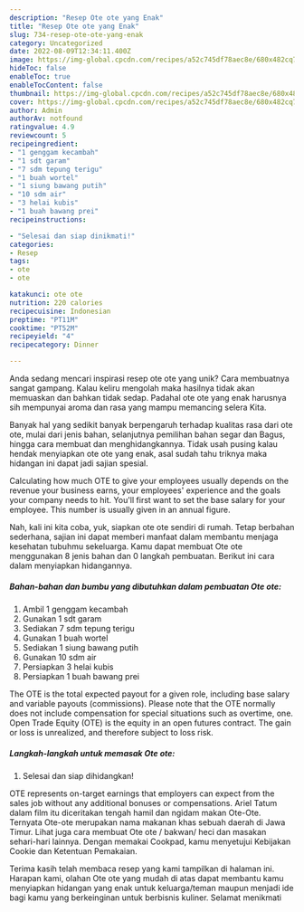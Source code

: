 ```yaml
---
description: "Resep Ote ote yang Enak"
title: "Resep Ote ote yang Enak"
slug: 734-resep-ote-ote-yang-enak
category: Uncategorized
date: 2022-08-09T12:34:11.400Z
image: https://img-global.cpcdn.com/recipes/a52c745df78aec8e/680x482cq70/ote-ote-foto-resep-utama.jpg
hideToc: false
enableToc: true
enableTocContent: false
thumbnail: https://img-global.cpcdn.com/recipes/a52c745df78aec8e/680x482cq70/ote-ote-foto-resep-utama.jpg
cover: https://img-global.cpcdn.com/recipes/a52c745df78aec8e/680x482cq70/ote-ote-foto-resep-utama.jpg
author: Admin
authorAv: notfound
ratingvalue: 4.9
reviewcount: 5
recipeingredient:
- "1 genggam kecambah"
- "1 sdt garam"
- "7 sdm tepung terigu"
- "1 buah wortel"
- "1 siung bawang putih"
- "10 sdm air"
- "3 helai kubis"
- "1 buah bawang prei"
recipeinstructions:

- "Selesai dan siap dinikmati!"
categories:
- Resep
tags:
- ote
- ote

katakunci: ote ote 
nutrition: 220 calories
recipecuisine: Indonesian
preptime: "PT11M"
cooktime: "PT52M"
recipeyield: "4"
recipecategory: Dinner

---
```





Anda sedang mencari inspirasi resep ote ote yang unik? Cara membuatnya sangat gampang. Kalau keliru mengolah maka hasilnya tidak akan memuaskan dan bahkan tidak sedap. Padahal ote ote yang enak harusnya sih mempunyai aroma dan rasa yang mampu memancing selera Kita.





Banyak hal yang sedikit banyak berpengaruh terhadap kualitas rasa dari ote ote, mulai dari jenis bahan, selanjutnya pemilihan bahan segar dan Bagus, hingga cara membuat dan menghidangkannya. Tidak usah pusing kalau hendak menyiapkan ote ote yang enak,      asal sudah tahu triknya maka hidangan ini dapat jadi sajian spesial.














Calculating how much OTE to give your employees usually depends on the revenue your business earns, your employees&#39; experience and the goals your company needs to hit. You&#39;ll first want to set the base salary for your employee. This number is usually given in an annual figure.






Nah, kali ini kita coba, yuk, siapkan ote ote sendiri di rumah. Tetap berbahan sederhana, sajian ini dapat memberi manfaat dalam membantu menjaga kesehatan tubuhmu sekeluarga. Kamu dapat membuat Ote ote menggunakan 8 jenis bahan dan 0 langkah pembuatan. Berikut ini cara dalam menyiapkan hidangannya.

<!--inarticleads1-->

##### Bahan-bahan dan bumbu yang dibutuhkan dalam pembuatan Ote ote:

1. Ambil 1 genggam kecambah
1. Gunakan 1 sdt garam
1. Sediakan 7 sdm tepung terigu
1. Gunakan 1 buah wortel
1. Sediakan 1 siung bawang putih
1. Gunakan 10 sdm air
1. Persiapkan 3 helai kubis
1. Persiapkan 1 buah bawang prei


The OTE is the total expected payout for a given role, including base salary and variable payouts (commissions). Please note that the OTE normally does not include compensation for special situations such as overtime, one. Open Trade Equity (OTE) is the equity in an open futures contract. The gain or loss is unrealized, and therefore subject to loss risk. 

<!--inarticleads2-->

##### Langkah-langkah untuk memasak Ote ote:


1. Selesai dan siap dihidangkan!

OTE represents on-target earnings that employers can expect from the sales job without any additional bonuses or compensations. Ariel Tatum dalam film itu diceritakan tengah hamil dan ngidam makan Ote-Ote. Ternyata Ote-ote merupakan nama makanan khas sebuah daerah di Jawa Timur. Lihat juga cara membuat Ote ote / bakwan/ heci dan masakan sehari-hari lainnya. Dengan memakai Cookpad, kamu menyetujui Kebijakan Cookie dan Ketentuan Pemakaian. 

Terima kasih telah membaca resep yang kami tampilkan di halaman ini. Harapan kami, olahan Ote ote yang mudah di atas dapat membantu kamu menyiapkan hidangan yang enak untuk keluarga/teman maupun menjadi ide bagi kamu yang berkeinginan untuk berbisnis kuliner. Selamat menikmati
